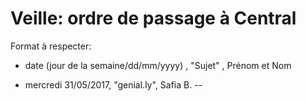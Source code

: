 # Veille: ordre de passage à Central
Format à respecter:   
- date (jour de la semaine/dd/mm/yyyy)  , "Sujet" ,  Prénom et Nom

- mercredi 31/05/2017, "genial.ly", Safia B.
--



